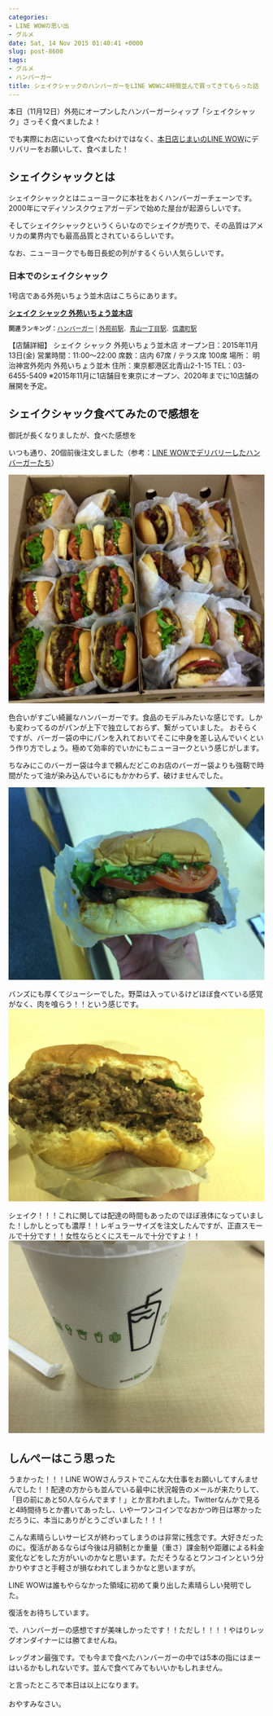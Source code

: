 ```yaml
---
categories:
- LINE WOWの思い出
- グルメ
date: Sat, 14 Nov 2015 01:40:41 +0000
slug: post-8600
tags:
- グルメ
- ハンバーガー
title: シェイクシャックのハンバーガーをLINE WOWに4時間並んで買ってきてもらった話
---
```


本日（11月12日）外苑にオープンしたハンバーガーシィップ「シェイクシャック」さっそく食べましたよ！

でも実際にお店にいって食べたわけではなく、<a href="https://www.warawareotoko.com/2015/11/03/post-8565/">本日店じまいのLINE WOW</a>にデリバリーをお願いして、食べました！<!--more--><h2>シェイクシャックとは</h2>

シェイクシャックとはニューヨークに本社をおくハンバーガーチェーンです。2000年にマディソンスクウェアガーデンで始めた屋台が起源らしいです。

そしてシェイクシャックというくらいなのでシェイクが売りで、その品質はアメリカの業界内でも最高品質とされているらしいです。

なお、ニューヨークでも毎日長蛇の列がするくらい人気らしいです。


<h3>日本でのシェイクシャック</h3>

1号店である外苑いちょう並木店はこちらにあります。

<div><strong><a href="http://tabelog.com/tokyo/A1306/A130603/13189009/" target="_blank">シェイク シャック 外苑いちょう並木店</a></strong>
<script src="http://tabelog.com/badge/google_badge?escape=false&rcd=13189009" type="text/javascript" charset="utf-8"></script>
</div>
<p style="color:#444444; font-size:12px;">
<strong>関連ランキング：</strong><a href="http://tabelog.com/rstLst/hamburger/">ハンバーガー</a> | <a href="http://tabelog.com/tokyo/A1306/A130603/R2209/rstLst/">外苑前駅</a>、<a href="http://tabelog.com/tokyo/A1306/A130603/R93/rstLst/">青山一丁目駅</a>、<a href="http://tabelog.com/tokyo/A1309/A130901/R4658/rstLst/">信濃町駅</a></p>

【店舗詳細】
シェイク シャック 外苑いちょう並木店
オープン日：2015年11月13日(金)
営業時間：11:00〜22:00
席数：店内 67席 / テラス席 100席
場所： 明治神宮外苑内 外苑いちょう並木
住所：東京都港区北青山2-1-15
TEL：03-6455-5409
※2015年11月に1店舗目を東京にオープン、2020年までに10店舗の展開を予定。


<h2>シェイクシャック食べてみたので感想を</h2>

御託が長くなりましたが、食べた感想を

いつも通り、20個前後注文しました（参考：<a href="https://www.warawareotoko.com/2015/04/19/post-7631/">LINE WOWでデリバリーしたハンバーガーたち</a>）

![](images/IIMG_9585.jpg)

色合いがすごい綺麗なハンバーガーです。食品のモデルみたいな感じです。しかも変わってるのがパンが上下で独立しておらず、繋がっていました。
おそらくですが、バーガー袋の中にパンを入れておいてそこに中身を差し込んでいくという作り方でしょう。極めて効率的でいかにもニューヨークという感じがします。

ちなみにこのバーガー袋は今まで頼んだどこのお店のバーガー袋よりも強靭で時間がたって油が染み込んでいるにもかかわらず、破けませんでした。

![](images/IIMG_9580.jpg)

バンズにも厚くてジューシーでした。野菜は入っているけどほぼ食べている感覚がなく、肉を喰らう！！という感じです。
![](images/IIMG_9582.jpg)

シェイク！！！これに関しては配達の時間もあったのでほぼ液体になっていました！しかしとっても濃厚！！レギュラーサイズを注文したんですが、正直スモールで十分です！！女性ならとくにスモールで十分ですよ！！
![](images/IIMG_9583.jpg)


<h2>しんぺーはこう思った</h2>

うまかった！！！LINE WOWさんラストでこんな大仕事をお願いしてすんませんでした！！配達の方からも並んでいる最中に状況報告のメールが来たりして、「目の前にあと50人ならんでます！」とか言われました。Twitterなんかで見ると4時間待ちとか書いてあったし、いやーワンコインでなおかつ昨日は寒かっただろうに、本当にありがとうございました！！！

こんな素晴らしいサービスが終わってしまうのは非常に残念です。大好きだったのに。復活があるならば今後は月額制とか重量（重さ）課金制や距離による料金変化などをした方がいいのかなと思います。ただそうなるとワンコインという分かりやすさと手軽さが損なわれてしまうかなと思いますが。


LINE WOWは誰もやらなかった領域に初めて乗り出した素晴らしい発明でした。

復活をお待ちしています。




で、ハンバーガーの感想ですが美味しかったです！！ただし！！！！やはりレッグオンダイナーには勝てませんね。

レッグオン最強です。でも今まで食べたハンバーガーの中では5本の指にはまーはいるかもしれないです。並んで食べてみてもいいかもしれません。


と言ったところで本日は以上になります。<br><br>おやすみなさい。